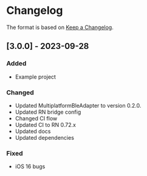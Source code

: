 # Changelog

The format is based on [Keep a Changelog](https://keepachangelog.com/en/1.1.0/).

## [3.0.0] - 2023-09-28

### Added

- Example project

### Changed

- Updated MultiplatformBleAdapter to version 0.2.0.
- Updated RN bridge config
- Changed CI flow
- Updated CI to RN 0.72.x
- Updated docs
- Updated dependencies

### Fixed

- iOS 16 bugs
